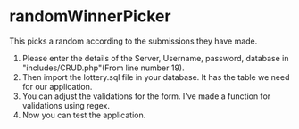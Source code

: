 # randomWinnerPicker
This picks a random according to the submissions they have made.

1. Please enter the details of the Server, Username, password, database in "includes/CRUD.php"(From line number 19).
2. Then import the lottery.sql file in your database. It has the table we need for our application.
3. You can adjust the validations for the form. I've made a function for validations using regex.
4. Now you can test the application.
